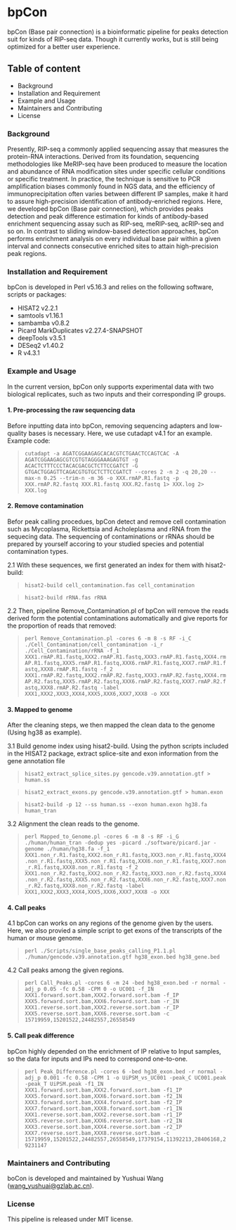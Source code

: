 # bpCon
bpCon (Base pair connection) is a bioinformatic pipeline for peaks detection suit for kinds of RIP-seq data. Though it currently works, but is still being optimized for a better user experience.

## Table of content
- Background
- Installation and Requirement
- Example and Usage
- Maintainers and Contributing
- License

### Background
Presently, RIP-seq a commonly applied sequencing assay that measures the protein-RNA interactions. Derived from its foundation, sequencing methodologies like MeRIP-seq have been produced to measure the location and abundance of RNA modification sites under specific cellular conditions or specific treatment. In practice, the technique is sensitive to PCR amplification biases commonly found in NGS data, and the efficiency of immunoprecipitation often varies between different IP samples, make it hard to assure high-precision identification of antibody-enriched regions. Here, we developed bpCon (Base pair connection), which provides peaks detection and peak difference estimation for kinds of antibody-based enrichment sequencing assay such as RIP-seq, meRIP-seq, acRIP-seq and so on. In contrast to sliding window-based detection approaches, bpCon performs enrichment analysis on every individual base pair within a given interval and connects consecutive enriched sites to attain high-precision peak regions.
</div>

### Installation and Requirement
bpCon is developed in Perl v5.16.3 and relies on the following software, scripts or packages:
- HISAT2 v2.2.1
- samtools v1.16.1
- sambamba v0.8.2
- Picard MarkDuplicates v2.27.4-SNAPSHOT
- deepTools v3.5.1
- DESeq2 v1.40.2
- R v4.3.1

### Example and Usage
In the current version, bpCon only supports experimental data with two biological replicates, such as two inputs and their corresponding IP groups.

#### 1. Pre-processing the raw sequencing data
Before inputting data into bpCon, removing sequencing adapters and low-quality bases is necessary. Here, we use cutadapt v4.1 for an example. Example code:

>`cutadapt -a AGATCGGAAGAGCACACGTCTGAACTCCAGTCAC -A AGATCGGAAGAGCGTCGTGTAGGGAAAGAGTGT -g ACACTCTTTCCCTACACGACGCTCTTCCGATCT -G GTGACTGGAGTTCAGACGTGTGCTCTTCCGATCT --cores 2 -n 2 -q 20,20 --max-n 0.25 --trim-n -m 36 -o XXX.rmAP.R1.fastq -p XXX.rmAP.R2.fastq XXX.R1.fastq XXX.R2.fastq 1> XXX.log 2> XXX.log`

#### 2. Remove contamination
Befor peak calling procedues, bpCon detect and remove cell contamination such as Mycoplasma, Rickettsia and Acholeplasma and rRNA from the sequecing data. The sequencing of contaminations or rRNAs should be prepared by yourself accoring to your studied species and potential contamination types. 

2.1 With these sequences, we first generated an index for them with hisat2-build:

>`hisat2-build cell_contamination.fas cell_contamination `

>`hisat2-build rRNA.fas rRNA `

2.2 Then, pipeline Remove_Contamination.pl of bpCon will remove the reads derived form the potential contaminations automatically and give reports for the proportion of reads that removed:

>`perl Remove_Contamination.pl -cores 6 -m 8 -s RF -i_C ./Cell_Contamination/cell_contamination -i_r ./Cell_Contamination/rRNA -f_1 XXX1.rmAP.R1.fastq,XXX2.rmAP.R1.fastq,XXX3.rmAP.R1.fastq,XXX4.rmAP.R1.fastq,XXX5.rmAP.R1.fastq,XXX6.rmAP.R1.fastq,XXX7.rmAP.R1.fastq,XXX8.rmAP.R1.fastq -f_2 XXX1.rmAP.R2.fastq,XXX2.rmAP.R2.fastq,XXX3.rmAP.R2.fastq,XXX4.rmAP.R2.fastq,XXX5.rmAP.R2.fastq,XXX6.rmAP.R2.fastq,XXX7.rmAP.R2.fastq,XXX8.rmAP.R2.fastq -label XXX1,XXX2,XXX3,XXX4,XXX5,XXX6,XXX7,XXX8 -o XXX`

#### 3. Mapped to genome
After the cleaning steps, we then mapped the clean data to the genome (Using hg38 as example).

3.1 Build genome index using hisat2-build. Using the python scripts included in the HISAT2 package, extract splice-site and exon information from the gene annotation file

>`hisat2_extract_splice_sites.py gencode.v39.annotation.gtf > human.ss`

>`hisat2_extract_exons.py gencode.v39.annotation.gtf > human.exon`

>`hisat2-build -p 12 --ss human.ss --exon human.exon hg38.fa human_tran`

3.2 Alignment the clean reads to the genome.

>`perl Mapped_to_Genome.pl -cores 6 -m 8 -s RF -i_G ./human/human_tran -dedup yes -picard ./software/picard.jar -genome ./human/hg38.fa -f_1 XXX1.non_r.R1.fastq,XXX2.non_r.R1.fastq,XXX3.non_r.R1.fastq,XXX4.non_r.R1.fastq,XXX5.non_r.R1.fastq,XXX6.non_r.R1.fastq,XXX7.non_r.R1.fastq,XXX8.non_r.R1.fastq -f_2 XXX1.non_r.R2.fastq,XXX2.non_r.R2.fastq,XXX3.non_r.R2.fastq,XXX4.non_r.R2.fastq,XXX5.non_r.R2.fastq,XXX6.non_r.R2.fastq,XXX7.non_r.R2.fastq,XXX8.non_r.R2.fastq -label XXX1,XXX2,XXX3,XXX4,XXX5,XXX6,XXX7,XXX8 -o XXX`

#### 4. Call peaks
4.1 bpCon can works on any regions of the genome given by the users. Here, we also provied a simple script to get exons of the transcripts of the human or mouse genome.

>`perl ./Scripts/single_base_peaks_calling_P1.1.pl ./human/gencode.v39.annotation.gtf hg38_exon.bed hg38_gene.bed`

4.2 Call peaks among the given regions.
>`perl Call_Peaks.pl -cores 6 -m 24 -bed hg38_exon.bed -r normal -adj_p 0.05 -fc 0.58 -CPM 0 -o UC001 -f_IN XXX1.forward.sort.bam,XXX2.forward.sort.bam -f_IP XXX5.forward.sort.bam,XXX6.forward.sort.bam -r_IN XXX1.reverse.sort.bam,XXX2.reverse.sort.bam -r_IP XXX5.reverse.sort.bam,XXX6.reverse.sort.bam -c 15719959,15201522,24482557,26558549`

#### 5. Call peak difference
bpCon highly depended on the enrichment of IP relative to Input samples, so the  data for inputs and IPs need to correspond one-to-one.

>`perl Peak_Difference.pl -cores 6 -bed hg38_exon.bed -r normal -adj_p 0.001 -fc 0.58 -CPM 1 -o UiPSM_vs_UC001 -peak_C UC001.peak -peak_T UiPSM.peak -f1_IN XXX1.forward.sort.bam,XXX2.forward.sort.bam -f1_IP XXX5.forward.sort.bam,XXX6.forward.sort.bam -f2_IN XXX3.forward.sort.bam,XXX4.forward.sort.bam -f2_IP XXX7.forward.sort.bam,XXX8.forward.sort.bam -r1_IN XXX1.reverse.sort.bam,XXX2.reverse.sort.bam -r1_IP XXX5.reverse.sort.bam,XXX6.reverse.sort.bam -r2_IN XXX3.reverse.sort.bam,XXX4.reverse.sort.bam -r2_IP XXX7.reverse.sort.bam,XXX8.reverse.sort.bam -c 15719959,15201522,24482557,26558549,17379154,11392213,28406168,29231147`

### Maintainers and Contributing
boCon is developed and maintained by Yushuai Wang (wang_yushuai@gzlab.ac.cn).

### License
This pipeline is released under MIT license.
